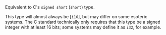 Equivalent to C's `signed short` (`short`) type.

This type will almost always be [`i16`], but may differ on some esoteric systems. The C standard technically only requires that this type be a signed integer with at least 16 bits; some systems may define it as `i32`, for example.
